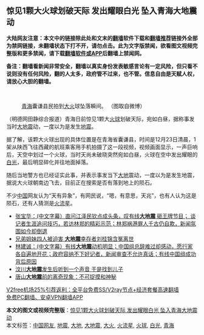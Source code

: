  <h2>惊见1颗大火球划破天际 发出耀眼白光 坠入青海大地震动</h2> <p class="notice"><b>大陆网友注意：本文中的链接除此处和文末的<a href="https://github.com/bannedbook/fanqiang" >翻墙</a>软件下载和<a href="https://github.com/killgcd/justmysocks/blob/master/README.md">翻墙推荐</a>链接外全部为禁网链接，未翻墙状态下打不开，请勿点击。此为文字版禁闻，欲看图文视频完整版和更多禁闻，请下载<a href="https://github.com/bannedbook/fanqiang">翻墙软件或APP</a>后翻墙上禁闻网。</p><p>备注：翻墙看新闻非常安全，翻墙以真实身份发表敏感言论有一定风险，但只看不说则没有任何风险，翻的人太多，政府管不过来，也不管。信息自由是天赋人权，请放心大胆的翻墙。</b></p>  <div class="entry"> <br /> <figure><figcaption class="wp-caption-text"><a href="https://www.bannedbook.org/bnews/tag/%e9%9d%92%e6%b5%b7/" class="st_tag internal_tag" rel="tag" title="标签 青海 下的日志">青海</a>囊谦县民拍到<a href="https://www.bannedbook.org/bnews/tag/%e5%a4%a7%e7%81%ab/" class="st_tag internal_tag" rel="tag" title="标签 大火 下的日志">大火</a>球坠落瞬间。 （图取自微博）</figcaption></figure> <p>（明德网田静综合报道）青海日前惊见1颗大<a href="https://www.bannedbook.org/bnews/tag/%E7%81%AB%E7%90%83/" class="st_tag internal_tag" rel="tag" title="标签 火球 下的日志">火球</a>划破天际，宛如白昼，据称事发当时<a href="https://www.bannedbook.org/bnews/tag/%E5%A4%A7%E5%9C%B0%E9%9C%87/" class="st_tag internal_tag" rel="tag" title="标签 大地震 下的日志">大地震</a>动，一度以为是发生<a href="https://www.bannedbook.org/bnews/tag/%e5%9c%b0%e9%9c%87/" class="st_tag internal_tag" rel="tag" title="标签 地震 下的日志">地震</a>。</p> <p>据了解，该颗大火球出现的具体位置是在青海省囊谦县，时间是12月23日清晨，1架从陕西飞往西藏的航班乘客用手机拍摄了这一段视频，视频画面显示，一声巨响后，天空中划过一个火球，当时天尚未破晓突然宛如白昼，火球在空中发出耀眼的<a href="https://www.bannedbook.org/bnews/tag/%E7%99%BD%E5%85%89/" class="st_tag internal_tag" rel="tag" title="标签 白光 下的日志">白光</a>，最后明显碎化并往地面掉落。</p> <p>随后当地警方也已经证实此事，并表示事发当下<a href="https://www.bannedbook.org/bnews/tag/%E5%A4%A7%E5%9C%B0/" class="st_tag internal_tag" rel="tag" title="标签 大地 下的日志">大地</a>震动，一度以为是发生地震，据说大火球朝南边飞去，目前正在搜索是否有落到地上的陨石。</p>  <p>不少<span class='wp_keywordlink_affiliate'><a href="https://www.bannedbook.org/" title="中国" target="_blank">中国</a></span>网友认为“天有异象”，有网民说，“嗯，有意思，天兆”，也有人认为这是陨石，还有人猜测是<a href="https://www.bannedbook.org/bnews/tag/%E7%81%AB%E6%B5%81%E6%98%9F/" class="st_tag internal_tag" rel="tag" title="标签 火流星 下的日志">火流星</a>。</p> <ul class='op-related-articles' title='相关阅读'> <li><a href='https://www.bannedbook.org/bnews/bannedvideo/20201205/1442690.html' target='_blank'>张宝华：(中文字幕）直问江泽民钦点成头条，叹有线<b>大地震</b> 砸王牌节目； 谈记者生涯追问技巧，若访林郑的精彩示范；林郑祸港罪人千古仍自欺，新闻氛围如今却倒退</a></li> <li><a href='https://www.bannedbook.org/bnews/cbnews/20201204/1442051.html' target='_blank'>兄弟姐妹四人被迫害 <b>大地震</b>幸存者刘桂锦含冤离世</a></li> <li><a href='https://www.bannedbook.org/bnews/bannedvideo/20201203/1441557.html' target='_blank'>林建诚：(中文字幕）有线<b>大地震</b>动机明显；中国组总辞难过却感动，愿行家各自遍地开花；政府容纳不下好记者，新闻审查不允许真话；有线中国组成功背后原因</a></li> <li><a href='https://www.bannedbook.org/bnews/ccpdope/20201124/1435930.html' target='_blank'>汶川<b>大地震</b>发生后听到一个声音 于是找到儿子</a></li> <li><a href='https://www.bannedbook.org/bnews/funmedia/20201110/1428743.html' target='_blank'>唐山<b>大地震</b>前的离奇现象：不可捉摸和神秘</a></li> </ul> <p class="texttj"> <a href="https://github.com/bannedbook/fanqiang/wiki/V2ray%E6%9C%BA%E5%9C%BA" target="_blank">V2free机场25%引荐返利：全平台免费SS/V2ray节点+经济套餐高速翻墙</a><br/> <a href="https://github.com/bannedbook/fanqiang/wiki/%E7%A6%81%E9%97%BB%E7%BD%91%E5%AE%89%E5%8D%93%E7%BF%BB%E5%A2%99%E6%96%B0%E9%97%BBAPP" target="_blank">免费PC翻墙、安卓VPN翻墙APP</a></p><p></p><a name='sharetosocial'></a>       <div><b>本文的图文或视频完整版</b>：<a href='https://www.bannedbook.org/bnews/comments/20201224/1453723.html'>惊见1颗大火球划破天际 发出耀眼白光 坠入青海大地震动</a></div>  </div><!--END ENTRY--> <div class="postfooter"> <div>本文标签：<a href="https://www.bannedbook.org/bnews/tag/%E4%B8%AD%E5%9B%BD%E7%BD%91%E5%8F%8B/" rel="tag">中国网友</a>, <a href="https://www.bannedbook.org/bnews/tag/%e5%9c%b0%e9%9c%87/" rel="tag">地震</a>, <a href="https://www.bannedbook.org/bnews/tag/%E5%A4%A7%E5%9C%B0/" rel="tag">大地</a>, <a href="https://www.bannedbook.org/bnews/tag/%E5%A4%A7%E5%9C%B0%E9%9C%87/" rel="tag">大地震</a>, <a href="https://www.bannedbook.org/bnews/tag/%e5%a4%a7%e7%81%ab/" rel="tag">大火</a>, <a href="https://www.bannedbook.org/bnews/tag/%E7%81%AB%E6%B5%81%E6%98%9F/" rel="tag">火流星</a>, <a href="https://www.bannedbook.org/bnews/tag/%E7%81%AB%E7%90%83/" rel="tag">火球</a>, <a href="https://www.bannedbook.org/bnews/tag/%E7%99%BD%E5%85%89/" rel="tag">白光</a>, <a href="https://www.bannedbook.org/bnews/tag/%e9%9d%92%e6%b5%b7/" rel="tag">青海</a></div>  </div><!--END POSTFOOTER--> 